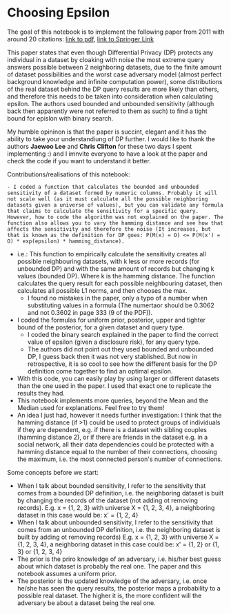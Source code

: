 # Choosing Epsilon

The goal of this notebook is to implement the following paper from 2011 with around 20 citations: [link to pdf](https://git.gnunet.org/bibliography.git/plain/docs/Choosing-%CE%B5-2011Lee.pdf), [link to Springer Link](https://link.springer.com/chapter/10.1007/978-3-642-24861-0_22)

This paper states that even though Differential Privacy (DP) protects any individual in a dataset by cloaking with noise the most extreme query answers possible between 2 neighboring datasets, due to the finite amount of dataset possibilities and the worst case adversary model (almost perfect background knowledge and infinite computation power), some distributions of the real dataset behind the DP query results are more likely than others, and therefore this needs to be taken into consideration when calculating epsilon. The authors used bounded and unbounded sensitivity (although back then apparently were not referred to them as such) to find a tight bound for epislon with binary search.

My humble opininon is that the paper is succint, elegant and it has the ability to take your understandiung of DP further. I would like to thank the authors **Jaewoo Lee** and **Chris Clifton** for these two days I spent implementing :) and I imnvite everyone to have a look at the paper and check the code if you want to understand it better.

Contributions/realisations of this notebook:
	
	- I coded a function that calculates the bounded and unbounded sensitivity of a dataset formed by numeric columns. Probably it will not scale well (as it must calculate all the possible neighboring datasets given a universe of values), but you can validate any formula that claims to calculate the sensitivity for a specific query. However, how to code the algorithm was not explained on the paper. The function also allows you to vary the hamming distance and see how that affects the sensitivity and therefore the noise (It increases, but that is known as the definition for DP goes: P(M(x) = O) <= P(M(x') = O) * exp(epsilon) * hamming_distance).
  - i.e.: This function to empirically calculate the sensitivity creates all possible neighbouring datasets, with k less or more records (for unbounded DP) and with the same amount of records but changing k values (bounded DP). Where k is the hamming distance. The function calculates the query result for each possible neighbouring dataset, then calculates all possible L1 norms, and then chooses the max.
	- I found no mistakes in the paper, only a typo of a number when substituting values in a formula (The numertaor should be 0.3062 and not 0.3602 in page 333 (9 of the PDF)). 
  - I coded the formulas for uniform prior, posterior, upper and tighter bound of the posterior, for a given dataset and query type.
	- I coded the binary search explained in the paper to find the correct value of epsilon (given a disclosure risk), for any query type.
	- The authors did not point out they used bounded and unbounded DP, I guess back then it was not very stablished. But now in retrospective, it is so cool to see how the different basis for the DP definition come together to find an optimal epsilon. 
  - With this code, you can easily play by using larger or different datasets than the one used in the paper. I used that exact one to replicate the results they had. 
  - This notebook implements more queries, beyond the Mean and the Median used for explanations. Feel free to try them!
  - An idea I just had, however it needs further investigation: I think that the hamming distance (if >1) could be used to protect groups of individuals if they are dependent, e.g. if there is a dataset with sibling couples (hamming distance 2), or if there are friends in the dataset e.g. in a social network, all their data dependencies could be protected with a hamming distance equal to the number of their connections, choosing the maximum, i.e. the most connected person's number of connections.
  
  Some concepts before we start:

- When I talk about bounded sensitivity, I refer to the sensitivity that comes from a bounded DP definition, i.e. the neighboring dataset is built by changing the records of the dataset (not adding ot removing records). E.g. x = {1, 2, 3} with universe X = {1, 2, 3, 4}, a neighboring dataset in this case would be: x' = {1, 2, 4}
-  When I talk about unbounded sensitivity, I refer to the sensitivity that comes from an unbounded DP definition, i.e. the neighboring dataset is built by adding ot removing records) E.g. x = {1, 2, 3} with universe X = {1, 2, 3, 4}, a neighboring dataset in this case could be: x' = {1, 2} or {1, 3} or {1, 2, 3, 4}
- The prior is the priro knowledge of an adversary, i.e. his/her best guess about which dataset is probably the real one. The paper and this notebook assumes a uniform prior.
- The posterior is the updated knowledge of the adversary, i.e. once he/she has seen the query results,  the posterior maps a probability to a possible real dataset. The higher it is, the more confident will the adversary be about a dataset being the real one.

